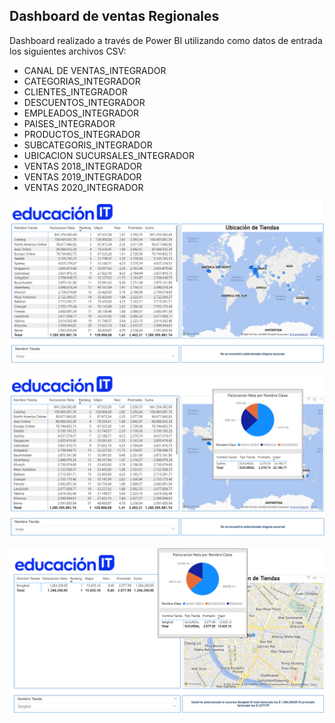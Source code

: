 ## Dashboard de ventas Regionales
Dashboard realizado a través de Power BI utilizando como datos de entrada los siguientes archivos CSV:
- CANAL DE VENTAS_INTEGRADOR
- CATEGORIAS_INTEGRADOR
- CLIENTES_INTEGRADOR
- DESCUENTOS_INTEGRADOR
- EMPLEADOS_INTEGRADOR
- PAISES_INTEGRADOR
- PRODUCTOS_INTEGRADOR
- SUBCATEGORIS_INTEGRADOR
- UBICACION SUCURSALES_INTEGRADOR
- VENTAS 2018_INTEGRADOR
- VENTAS 2019_INTEGRADOR
- VENTAS 2020_INTEGRADOR

![texto cualquiera por si no carga la imagen](https://github.com/ruizrlaurap0704/PowerBI/blob/main/Dashboard_1.png)

![texto cualquiera por si no carga la imagen](https://github.com/ruizrlaurap0704/PowerBI/blob/main/Dashboard_3.png)

![texto cualquiera por si no carga la imagen](https://github.com/ruizrlaurap0704/PowerBI/blob/main/Dashboard_2.png)
